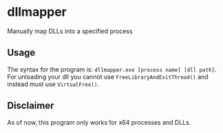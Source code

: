 # dllmapper
Manually map DLLs into a specified process

## Usage
The syntax for the program is: ```dllmapper.exe [process name] [dll path]```. For unloading your dll you cannot use ```FreeLibraryAndExitThread()``` and instead must use ```VirtualFree()```.

## Disclaimer
As of now, this program only works for x64 processes and DLLs.